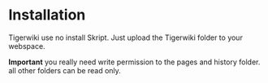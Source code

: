 # Installation #

Tigerwiki use no install Skript. Just upload the Tigerwiki folder to your webspace.

**Important** you really need write permission to the pages and history folder. all other folders can be read only.
